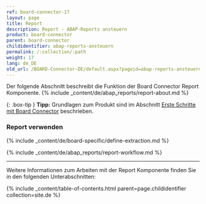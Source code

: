 ```yaml
---
ref: board-connector-17
layout: page
title: Report 
description: Report - ABAP-Reports ansteuern
product: board-connector
parent: board-connector
childidentifier: abap-reports-ansteuern
permalink: /:collection/:path
weight: 17
lang: de_DE
old_url: /BOARD-Connector-DE/default.aspx?pageid=abap-reports-ansteuern
---
```

Der folgende Abschnitt beschreibt die Funktion der Board Connector Report Komponente.
{% include _content/de/abap_reports/report-about.md %}

{: .box-tip }
**Tipp:** Grundlagen zum Produkt sind im Abschnitt [Erste Schritte mit Board Connector](./erste-schritte) beschrieben.

### Report verwenden
{% include _content/de/board-specific/define-extraction.md %}

{% include _content/de/abap_reports/report-workflow.md %}

---
Weitere Informationen zum Arbeiten mit der Report Komponente finden Sie in den folgenden Unterabschnitten:

{% include _content/table-of-contents.html parent=page.childidentifier collection=site.de %}